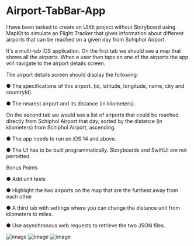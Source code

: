 # Airport-TabBar-App
I have been tasked to create an UIKit project without Storyboard using MapKit to simulate an Flight Tracker that gives information about different airports that can be reached on a given day from Schiphol Airport.

It's a multi-tab iOS application. On the first tab we should see a map that shows all the airports. When a user then taps on one of the airports the app will navigate to the airport details screen.

The airport details screen should display the following:

● The specifications of this airport. (id, latitude, longitude, name, city and countryId).

● The nearest airport and its distance (in kilometers).

On the second tab we would see a list of airports that could be reached directly from Schiphol Airport that day, sorted by the distance (in kilometers) from Schiphol Airport, ascending.


● The app needs to run on iOS 14 and above.

● The UI has to be built programmatically. Storyboards and SwiftUI are not permitted.

Bonus Points

● Add unit tests

● Highlight the two airports on the map that are the furthest away from each other

● A third tab with settings where you can change the distance unit from kilometers to miles.

● Use asynchronous web requests to retrieve the two JSON files.


![image](https://user-images.githubusercontent.com/4961474/160606353-0fd31701-4ccd-496a-bcf0-16f0035d7c1a.png)
![image](https://user-images.githubusercontent.com/4961474/160606593-50eba7a1-fb0b-4ac4-b692-5ab7d938c09a.png)
![image](https://user-images.githubusercontent.com/4961474/160606637-b1f23d8d-f296-4e6c-88b5-272b637bcd62.png)

